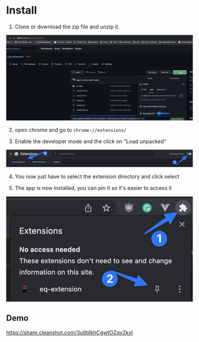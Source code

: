 # Install

1) Clone or download the zip file and unzip it.

![Download zip file](./images/install-1.png)

2) open chrome and go to `chrome://extensions/` 

3) Enable the developer mode and the click on "Load unpacked"

![Enable developer mode](./images/install-2.png)

4) You now just have to select the extension directory and click select 

5) The app is now installed, you can pin it so it's easier to access it

![Pin the extension](./images/install-3.png)

## Demo
https://share.cleanshot.com/3u9tilkhCgwtOZqy2kyl 